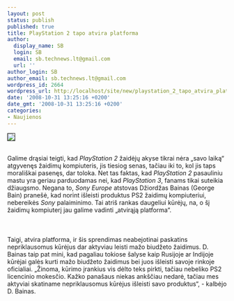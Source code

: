 ```yaml
---
layout: post
status: publish
published: true
title: PlayStation 2 tapo atvira platforma
author:
  display_name: SB
  login: SB
  email: sb.technews.lt@gmail.com
  url: ''
author_login: SB
author_email: sb.technews.lt@gmail.com
wordpress_id: 2664
wordpress_url: http://localhost/site/new/playstation_2_tapo_atvira_platforma/
date: '2008-10-31 13:25:16 +0200'
date_gmt: '2008-10-31 13:25:16 +0200'
categories:
- Naujienos
---
```

<div class="imgright"><img src="http://tbn0.google.com/images?q=tbn:t3nqoeQUnYclSM:http://bp1.blogger.com/_9gHWKkANuC0/R1Mq0lkqB0I/AAAAAAAAAzg/RXIErxV9aXM/s400/Playstation%2B2%2BEmulator%2BPS2.jpg" border="1"></div>
<p><br>Galime drąsiai teigti, kad <i>PlayStation 2</i> žaidėjų akyse tikrai nėra „savo laiką“ atgyvenęs žaidimų kompiuteris, jis tiesiog senas, tačiau iki to, kol jis taps morališkai pasenęs, dar toloka. Net tas faktas, kad <i>PlayStation 2</i> pasauliniu mastu yra geriau parduodamas nei, kad <i>PlayStation 3</i>, fanams tikai suteikia džiaugsmo. Negana to, <i>Sony Europe</i> atstovas Džiordžas Bainas (George Bain) pranešė, kad norint išleisti produktus PS2 žaidimų kompiuteriui, nebereikės <i>Sony</i> palaiminimo. Tai atriš rankas daugeliui kūrėjų, na, o šį žaidimų kompiuterį jau galime vadinti „atvirąją platforma“.<br />
<br><br />
<br>Taigi, atvira platforma, ir šis sprendimas neabejotinai paskatins nepriklausomus kūrėjus dar aktyviau leisti mažo biudžeto žaidimus. D. Bainas taip pat mini, kad pagaliau tokiose šalyse kaip Rusijoje ar Indijoje kūrėjai galės kurti mažo biudžeto žaidimus bei juos išleisti savoje rinkoje oficialiai. „Žinoma, kūrimo įrankius vis dėlto teks pirkti, tačiau nebeliko PS2 licencinio mokesčio. Kažko panašaus niekas ankščiau nedarė, tačiau mes aktyviai skatiname nepriklausomus kūrėjus išleisti savo produktus“, - kalbėjo D. Bainas.<br />
<br></p>
